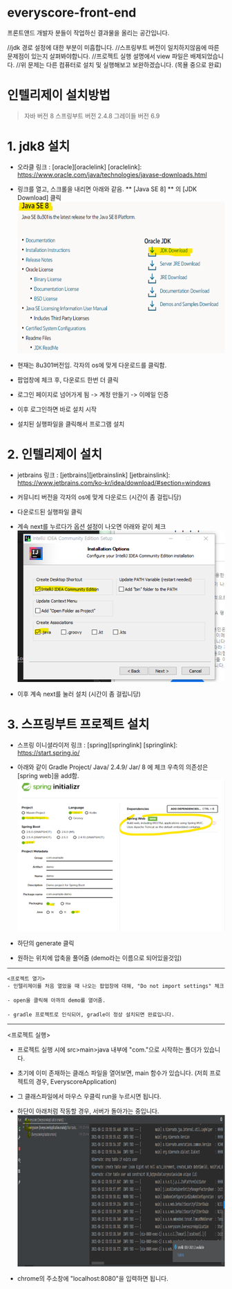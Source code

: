 # everyscore-front-end
프론트앤드 개발자 분들이 작업하신 결과물을 올리는 공간입니다.

//jdk 경로 설정에 대한 부분이 미흡합니다.
//스프링부트 버전이 일치하지않음에 따른 문제점이 있는지 살펴봐야합니다.
//프로젝트 실행 설명에서 view 파일은 배제되었습니다.
//위 문제는 다른 컴퓨터로 설치 및 실행해보고 보완하겠습니다. (목욜 중으로 완료)

인텔리제이 설치방법
==================

>자바 버전 8
>스프링부트 버전 2.4.8
>그레이들 버전 6.9

# 1. jdk8 설치

* 오라클 링크 : [oracle][oraclelink]
[oraclelink]: https://www.oracle.com/java/technologies/javase-downloads.html

* 링크를 열고, 스크롤을 내리면 아래와 같음. ** [Java SE 8] ** 의 [JDK Download] 클릭
<img src="/img/oracle.png" width="500px" height="350px"></img>

* 현재는 8u301버전임. 각자의 os에 맞게 다운로드를 클릭함.

* 팝업창에 체크 후, 다운로드 한번 더 클릭

* 로그인 페이지로 넘어가게 됨 -> 계정 만들기 -> 이메일 인증

* 이후 로그인하면 바로 설치 시작

* 설치된 실행파일을 클릭해서 프로그램 설치


# 2. 인텔리제이 설치

* jetbrains 링크 : [jetbrains][jetbrainslink]
[jetbrainslink]: https://www.jetbrains.com/ko-kr/idea/download/#section=windows

* 커뮤니티 버전을 각자의 os에 맞게 다운로드 (시간이 좀 걸립니당)

* 다운로드된 실행파일 클릭

* 계속 next를 누르다가 옵션 설정이 나오면 아래와 같이 체크
<img src="/img/jetbrains.png" width="500px" height="350px"></img>

* 이후 계속 next를 눌러 설치 (시간이 좀 걸립니당)


# 3. 스프링부트 프로젝트 설치

* 스프링 이니셜라이저 링크 : [spring][springlink]
[springlink]: https://start.spring.io/

* 아래와 같이 Gradle Project/ Java/ 2.4.9/ Jar/ 8 에 체크
우측의 의존성은 [spring web]을 add함.
<img src="/img/spring.png" width="500px" height="350px" ></img>

* 하단의 generate 클릭

* 원하는 위치에 압축을 풀어줌 (demo라는 이름으로 되어있을것임)

-------------------------------------------------------------------------------

    <프로젝트 열기>
    - 인텔리제이를 처음 열었을 때 나오는 팝업창에 대해, "Do not import settings" 체크

    - open을 클릭해 아까의 demo를 열어줌.

    - gradle 프로젝트로 인식되어, gradle이 정상 설치되면 완료입니다.

------------------------------------------------------------------------------

<프로젝트 실행>
- 프로젝트 실행 시에 src>main>java 내부에 "com."으로 시작하는 폴더가 있습니다.

- 초기에 이미 존재하는 클래스 파일을 열어보면, main 함수가 있습니다.
 (저희 프로젝트의 경우, EveryscoreApplication)

- 그 클래스파일에서 마우스 우클릭 run을 누르시면 됩니다.

- 하단이 아래처럼 작동할 경우, 서버가 돌아가는 중입니다.
 <img src="/img/reference1.png" width="500px" height="350px"></img>

- chrome의 주소창에 "localhost:8080"을 입력하면 됩니다.






